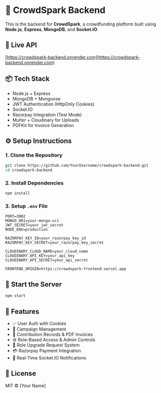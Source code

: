 # 🧠 CrowdSpark Backend

This is the backend for **CrowdSpark**, a crowdfunding platform built using **Node.js**, **Express**, **MongoDB**, and **Socket.IO**.

## 🔗 Live API

[https://crowdspark-backend.onrender.com](https://crowdspark-backend.onrender.com)

## 📦 Tech Stack

- Node.js + Express
- MongoDB + Mongoose
- JWT Authentication (HttpOnly Cookies)
- Socket.IO
- Razorpay Integration (Test Mode)
- Multer + Cloudinary for Uploads
- PDFKit for Invoice Generation

## ⚙️ Setup Instructions

### 1. Clone the Repository

```bash
git clone https://github.com/YourUsername/crowdspark-backend.git
cd crowdspark-backend
```

### 2. Install Dependencies

```bash
npm install
```

### 3. Setup `.env` File

```env
PORT=3002
MONGO_URI=your-mongo-uri
JWT_SECRET=your_jwt_secret
NODE_ENV=production

RAZORPAY_KEY_ID=your_razorpay_key_id
RAZORPAY_KEY_SECRET=your_razorpay_key_secret

CLOUDINARY_CLOUD_NAME=your_cloud_name
CLOUDINARY_API_KEY=your_api_key
CLOUDINARY_API_SECRET=your_api_secret

FRONTEND_ORIGIN=https://crowdspark-frontend.vercel.app
```

## 🚀 Start the Server

```bash
npm start
```

## 🌟 Features

- ✅ User Auth with Cookies
- 📢 Campaign Management
- 🧾 Contribution Records & PDF Invoices
- ⚙️ Role-Based Access & Admin Controls
- 🔁 Role Upgrade Request System
- 💳 Razorpay Payment Integration
- 🔔 Real-Time Socket.IO Notifications

## 📘 License

MIT © [Your Name]